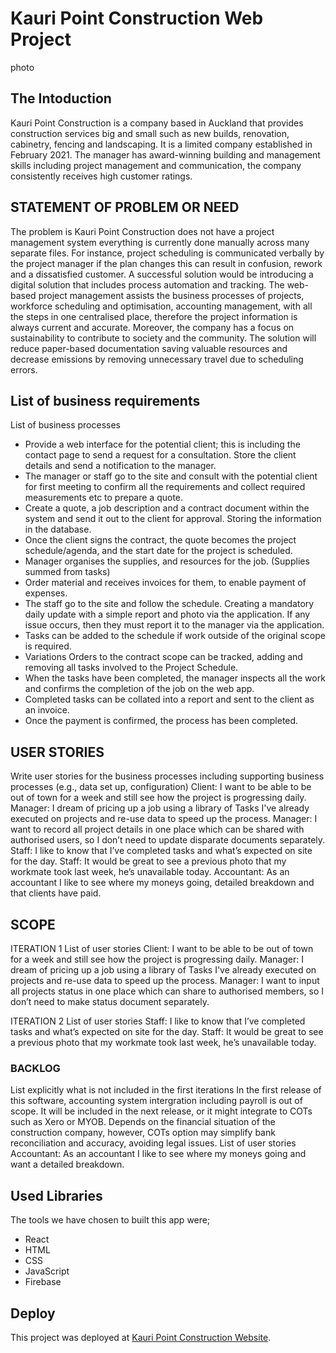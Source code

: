 # Kauri Point Construction Web Project

photo

## The Intoduction

Kauri Point Construction is a company based in Auckland that provides construction services big and small such as new builds, renovation, cabinetry, fencing and landscaping. It is a limited company established in February 2021. The manager has award-winning building and management skills including project management and communication, the company consistently receives high customer ratings.

## STATEMENT OF PROBLEM OR NEED
The problem is Kauri Point Construction does not have a project management system everything is currently done manually across many separate files. For instance, project scheduling is communicated verbally by the project manager if the plan changes this can result in confusion, rework and a dissatisfied customer. 
A successful solution would be introducing a digital solution that includes process automation and tracking. The web-based project management assists the business processes of projects, workforce scheduling and optimisation, accounting management, with all the steps in one centralised place, therefore the project information is always current and accurate. Moreover, the company has a focus on sustainability to contribute to society and the community. The solution will reduce paper-based documentation saving valuable resources and decrease emissions by removing unnecessary travel due to scheduling errors.


## List of business requirements

List of business processes
-	Provide a web interface for the potential client; this is including the contact page to send a request for a consultation. Store the client details and send a notification to the manager.
-	The manager or staff go to the site and consult with the potential client for first meeting to confirm all the requirements and collect required measurements etc to prepare a quote.
-	Create a quote, a job description and a contract document within the system and send it out to the client for approval. Storing the information in the database.
-	Once the client signs the contract, the quote becomes the project schedule/agenda, and the start date for the project is scheduled.
-	Manager organises the supplies, and resources for the job. (Supplies summed from tasks)
-	Order material and receives invoices for them, to enable payment of expenses.
-	The staff go to the site and follow the schedule. Creating a mandatory daily update with a simple report and photo via the application. If any issue occurs, then they must report it to the manager via the application.
-	Tasks can be added to the schedule if work outside of the original scope is required.
-	Variations Orders to the contract scope can be tracked, adding and removing all tasks involved to the Project Schedule.
-	When the tasks have been completed, the manager inspects all the work and confirms the completion of the job on the web app.
-	Completed tasks can be collated into a report and sent to the client as an invoice.
-	Once the payment is confirmed, the process has been completed.


## USER STORIES

Write user stories for the business processes including supporting business processes (e.g., data set up, configuration)
Client: I want to be able to be out of town for a week and still see how the project is progressing daily.
Manager: I dream of pricing up a job using a library of Tasks I've already executed on projects and re-use data to speed up the process.
Manager: I want to record all project details in one place which can be shared with authorised users, so I don’t need to update disparate documents separately.
Staff: I like to know that I’ve completed tasks and what’s expected on site for the day.
Staff: It would be great to see a previous photo that my workmate took last week, he’s unavailable today.
Accountant: As an accountant I like to see where my moneys going, detailed breakdown and that clients have paid.


## SCOPE

ITERATION 1
List of user stories
Client: I want to be able to be out of town for a week and still see how the project is progressing daily.
Manager: I dream of pricing up a job using a library of Tasks I've already executed on projects and re-use data to speed up the process.
Manager: I want to input all projects status in one place which can share to authorised members, so I don’t need to make status document separately.

ITERATION 2
List of user stories
Staff: I like to know that I’ve completed tasks and what’s expected on site for the day.
Staff: It would be great to see a previous photo that my workmate took last week, he’s unavailable today.


### BACKLOG

List explicitly what is not included in the first iterations
In the first release of this software, accounting system intergration including payroll is out of scope. It will be included in the next release, or it might integrate to COTs such as Xero or MYOB. Depends on the financial situation of the construction company, however, COTs option may simplify bank reconciliation and accuracy, avoiding legal issues.
List of user stories
Accountant: As an accountant I like to see where my moneys going and want a detailed breakdown.

## Used Libraries
The tools we have chosen to built this app were;
- React
- HTML
- CSS
- JavaScript
- Firebase

## Deploy
This project was deployed at [Kauri Point Construction Website](https://www.kauripointconstruction.co.nz/).


